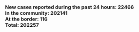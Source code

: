 ### New cases reported during the past 24 hours: 22466<br/>In the community: 202141<br/>At the border: 116<br/>Total: 202257